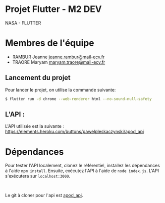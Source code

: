# Projet Flutter - M2 DEV
NASA - FLUTTER

# Membres de l'équipe
- RAMBUR Jeanne jeanne.rambur@mail-ecv.fr
- TRAORE Maryam maryam.traore@mail-ecv.fr

## Lancement du projet

Pour lancer le projet, on utilise la commande suivante:

```sh
$ flutter run -d chrome --web-renderer html --no-sound-null-safety
```

## L'API :

L'API utilisée est la suivante :
 https://elements.heroku.com/buttons/pawelpleskaczynski/apod_api
<br>


# Dépendances

Pour tester l'API localement, clonez le référentiel, installez les dépendances à l'aide `npm install`. Ensuite, exécutez l'API à l'aide de `node index.js`. L'API s'exécutera sur `localhost:3000`.

<br>

Le git à cloner pour l'api est [apod_api](https://github.com/PawelPleskaczynski/apod_api).